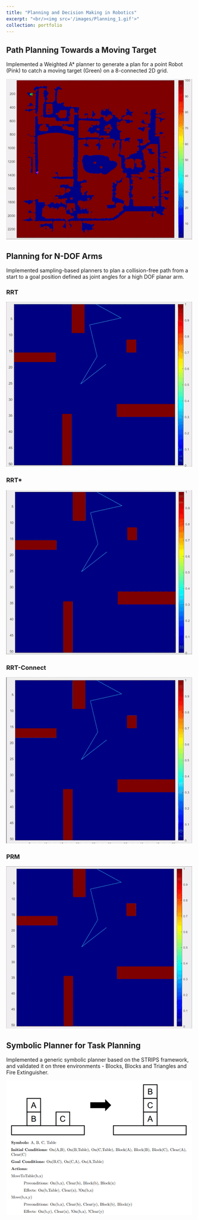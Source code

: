 ```yaml
---
title: "Planning and Decision Making in Robotics"
excerpt: "<br/><img src='/images/Planning_1.gif'>"
collection: portfolio
---
```


## Path Planning Towards a Moving Target

Implemented a Weighted A* planner to generate a plan for a point Robot (Pink) to catch a moving target (Green) on a 8-connected 2D grid.

![](/images/map1_catch.gif)


## Planning for N-DOF Arms

Implemented sampling-based planners to plan a collision-free path from a start to a goal position defined as joint angles for a high DOF planar arm.

### RRT

![](/images/rrtgif_16782.gif) 

### RRT*

![](/images/rrtstar_16782.gif)

### RRT-Connect

![](/images/rrtconnect_16782.gif)

### PRM

![](/images/prm_16782.gif)


## Symbolic Planner for Task Planning

Implemented a generic symbolic planner based on the STRIPS framework, and validated it on three environments - Blocks, Blocks and Triangles and Fire Extinguisher.

![](/images/symbolic_planner_1.png)